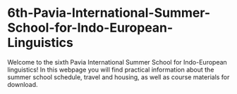 # 6th-Pavia-International-Summer-School-for-Indo-European-Linguistics
Welcome to the sixth Pavia International Summer School for Indo-European linguistics!
In this webpage you will find practical information about the summer school schedule, travel and housing, as well as course materials for download.
